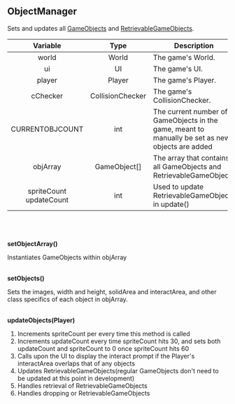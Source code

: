 ## ObjectManager

Sets and updates all [GameObjects](gameobject.md) and [RetrievableGameObjects](retrievablegameobject.md).

|          Variable           |       Type       | Description                                                                                      |
|:---------------------------:|:----------------:|--------------------------------------------------------------------------------------------------|
|            world            |      World       | The game's World.                                                                                |
|             ui              |        UI        | The game's UI.                                                                                   |
|           player            |      Player      | The game's Player.                                                                               |
|          cChecker           | CollisionChecker | The game's CollisionChecker.                                                                     |
|       CURRENTOBJCOUNT       |       int        | The current number of GameObjects in the game, meant to manually be set as new objects are added |
|          objArray           |   GameObject[]   | The array that contains all GameObjects and RetrievableGameObjects                               |
| spriteCount<br/>updateCount |       int        | Used to update RetrievableGameObjects in update()                                                |

\
\
\
__setObjectArray()__

Instantiates GameObjects within objArray

\
__setObjects()__

Sets the images, width and height, solidArea and interactArea, and other class specifics of each object
in objArray.

\
__updateObjects(Player)__

1. Increments spriteCount per every time this method is called
2. Increments updateCount every time spriteCount hits 30, and sets both updateCount and spriteCount to 0 once spriteCount hits 60
3. Calls upon the UI to display the interact prompt if the Player's interactArea overlaps that of any objects
4. Updates RetrievableGameObjects(regular GameObjects don't need to be updated at this point in development)
5. Handles retrieval of RetrievableGameObjects
6. Handles dropping or RetrievableGameObjects
